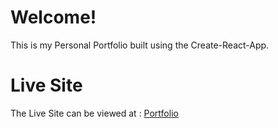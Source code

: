 # Welcome!

This is my Personal Portfolio built using the Create-React-App.


# Live Site

The Live Site can be viewed at : [Portfolio]('http://damian-sketch.github.io/Portfolio')


